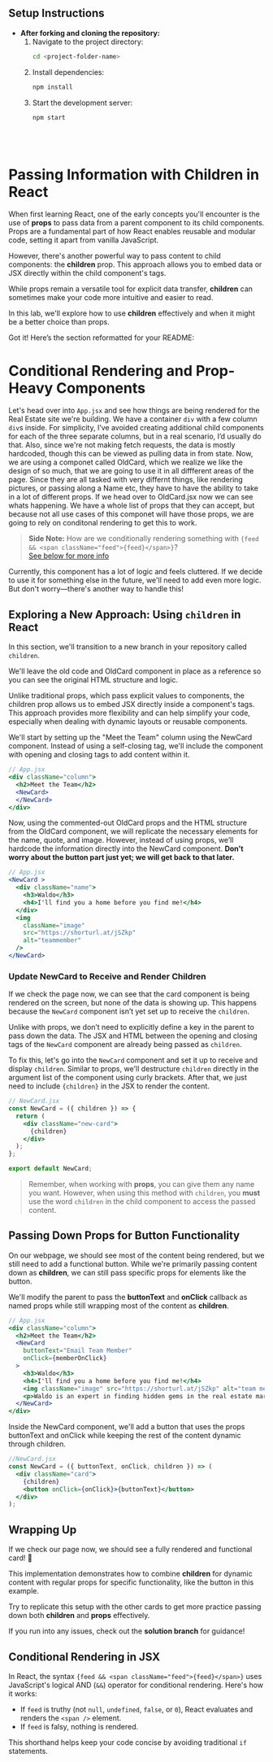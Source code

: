 ## Setup Instructions

- **After forking and cloning the repository:**
  1. Navigate to the project directory:
     ```bash
     cd <project-folder-name>
     ```
  2. Install dependencies:
     ```bash
     npm install
     ```
  3. Start the development server:
     ```bash
     npm start
     ```
<br><br/>
# **Passing Information with Children in React**

When first learning React, one of the early concepts you'll encounter is the use of **props** to pass data from a parent component to its child components. Props are a fundamental part of how React enables reusable and modular code, setting it apart from vanilla JavaScript.

However, there's another powerful way to pass content to child components: the **children** prop. This approach allows you to embed data or JSX directly within the child component's tags. 

While props remain a versatile tool for explicit data transfer, **children** can sometimes make your code more intuitive and easier to read.

In this lab, we'll explore how to use **children** effectively and when it might be a better choice than props.


Got it! Here’s the section reformatted for your README:

# **Conditional Rendering and Prop-Heavy Components**

Let's head over into `App.jsx` and see how things are being rendered for the Real Estate site we're building. We have a container `div` with a few column `div`s inside. For simplicity, I’ve avoided creating additional child components for each of the three separate columns, but in a real scenario, I’d usually do that. Also, since we're not making fetch requests, the data is mostly hardcoded, though this can be viewed as pulling data in from state.
Now, we are using a componet called OldCard, which we realize we like the design of so much, that we are going to use it in all diffferent areas of the page. Since they are all tasked with very differnt things, like rendering pictures, or passing along a Name etc, they have to have the ability to take in a lot of different props. 
If we head over to OldCard.jsx now we can see whats happening. We have a whole list of props that they can accept, but because not all use cases of this componet will have those props, we are going to rely on conditonal rendering to get this to work.

> **Side Note:** How are we conditionally rendering something with `{feed && <span className="feed">{feed}</span>}`?   
> [See below for more info](#conditional-rendering-in-jsx)

Currently, this component has a lot of logic and feels cluttered. If we decide to use it for something else in the future, we'll need to add even more logic. But don't worry—there's another way to handle this!

## Exploring a New Approach: Using `children` in React

In this section, we'll transition to a new branch in your repository called `children`.

We'll leave the old code and OldCard component in place as a reference so you can see the original HTML structure and logic.

Unlike traditional props, which pass explicit values to components, the children prop allows us to embed JSX directly inside a component's tags. This approach provides more flexibility and can help simplify your code, especially when dealing with dynamic layouts or reusable components.

We'll start by setting up the "Meet the Team" column using the NewCard component. Instead of using a self-closing tag, we'll include the component with opening and closing tags to add content within it.

```jsx
// App.jsx
<div className="column">
  <h2>Meet the Team</h2>
  <NewCard>
  </NewCard>
</div>
```

Now, using the commented-out OldCard props and the HTML structure from the OldCard component, we will replicate the necessary elements for the name, quote, and image. However, instead of using props, we’ll hardcode the information directly into the NewCard component.
**Don’t worry about the button part just yet; we will get back to that later.**

```jsx
// App.jsx
<NewCard >
  <div className="name">
    <h3>Waldo</h3>
    <h4>I'll find you a home before you find me!</h4>
  </div>
  <img
    className="image"
    src="https://shorturl.at/jSZkp"
    alt="teammember"
  />
</NewCard>
```

### Update NewCard to Receive and Render Children

If we check the page now, we can see that the card component is being rendered on the screen, but none of the data is showing up. This happens because the `NewCard` component isn’t yet set up to receive the `children`.

Unlike with props, we don’t need to explicitly define a key in the parent to pass down the data. The JSX and HTML between the opening and closing tags of the `NewCard` component are already being passed as `children`.

To fix this, let's go into the `NewCard` component and set it up to receive and display `children`. Similar to props, we'll destructure `children` directly in the argument list of the component using curly brackets. After that, we just need to include `{children}` in the JSX to render the content.

```jsx
// NewCard.jsx
const NewCard = ({ children }) => {
  return (
    <div className="new-card">
      {children}
    </div>
  );
};

export default NewCard;
```


>Remember, when working with **props**, you can give them any name you want. However, when using this method with `children`, you **must** use the word `children` in the child component to access the passed content.

## Passing Down Props for Button Functionality

On our webpage, we should see most of the content being rendered, but we still need to add a functional button. While we're primarily passing content down as **children**, we can still pass specific props for elements like the button.

We'll modify the parent to pass the **buttonText** and **onClick** callback as named props while still wrapping most of the content as **children**.

```jsx
// App.jsx
<div className="column">
  <h2>Meet the Team</h2>
  <NewCard
    buttonText="Email Team Member"
    onClick={memberOnClick}
  >
    <h3>Waldo</h3>
    <h4>I'll find you a home before you find me!</h4>
    <img className="image" src="https://shorturl.at/jSZkp" alt="team member" />
    <p>Waldo is an expert in finding hidden gems in the real estate market.</p>
  </NewCard>
</div>
```

Inside the NewCard component, we'll add a button that uses the props buttonText and onClick while keeping the rest of the content dynamic through children.

```jsx
//NewCard.jsx
const NewCard = ({ buttonText, onClick, children }) => (
  <div className="card">
    {children}
    <button onClick={onClick}>{buttonText}</button>
  </div>
);
```

## Wrapping Up

If we check our page now, we should see a fully rendered and functional card! 🎉 

This implementation demonstrates how to combine **children** for dynamic content with regular props for specific functionality, like the button in this example. 

Try to replicate this setup with the other cards to get more practice passing down both **children** and **props** effectively.

If you run into any issues, check out the **solution branch** for guidance!


## Conditional Rendering in JSX

In React, the syntax `{feed && <span className="feed">{feed}</span>}` uses JavaScript's logical AND (`&&`) operator for conditional rendering. Here's how it works:

- If `feed` is truthy (not `null`, `undefined`, `false`, or `0`), React evaluates and renders the `<span />` element.
- If `feed` is falsy, nothing is rendered.

This shorthand helps keep your code concise by avoiding traditional `if` statements. 
